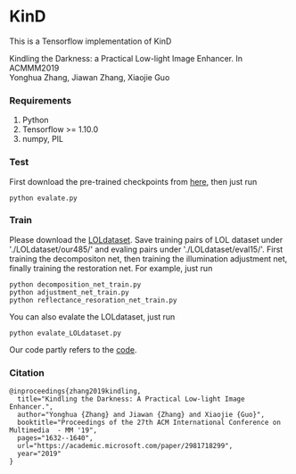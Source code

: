 # KinD
This is a Tensorflow implementation of KinD

Kindling the Darkness: a Practical Low-light Image Enhancer. In ACMMM2019<br>
Yonghua Zhang, Jiawan Zhang, Xiaojie Guo

### Requirements ###
1. Python
2. Tensorflow >= 1.10.0
3. numpy, PIL

### Test ###
First download the pre-trained checkpoints from [here](https://pan.baidu.com/s/1c4ZLYEIoR-8skNMiAVbl_A), then just run
```shell
python evalate.py
```
### Train ###
Please download the [LOLdataset](https://daooshee.github.io/BMVC2018website/). Save training pairs of LOL dataset under './LOLdataset/our485/' and evaling pairs under './LOLdataset/eval15/'. First training the decompositon net, then training the illumination adjustment net, finally training the restoration net. For example, just run
```shell
python decomposition_net_train.py
python adjustment_net_train.py
python reflectance_resoration_net_train.py
```
You can also evalate the LOLdataset, just run
```shell
python evalate_LOLdataset.py
```
Our code partly refers to the [code](https://github.com/weichen582/RetinexNet).

### Citation ###
```
@inproceedings{zhang2019kindling,
  title="Kindling the Darkness: A Practical Low-light Image Enhancer.",
  author="Yonghua {Zhang} and Jiawan {Zhang} and Xiaojie {Guo}",
  booktitle="Proceedings of the 27th ACM International Conference on Multimedia  - MM '19",
  pages="1632--1640",
  url="https://academic.microsoft.com/paper/2981718299",
  year="2019"
}
```
